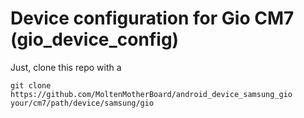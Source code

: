 Device configuration for Gio CM7 (gio_device_config)
=================

Just, clone this repo with a

    git clone https://github.com/MoltenMotherBoard/android_device_samsung_gio your/cm7/path/device/samsung/gio
